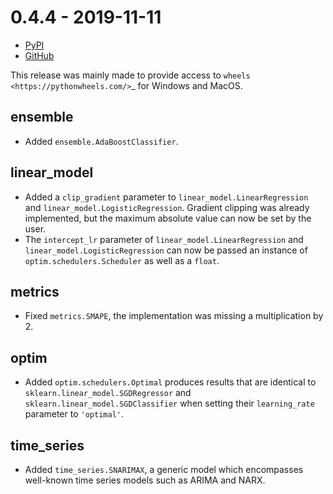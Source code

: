 # 0.4.4 - 2019-11-11

- [PyPI](https://pypi.org/project/river/0.4.4/)
- [GitHub](https://github.com/river-ml/river/releases/tag/0.4.4)

This release was mainly made to provide access to `wheels <https://pythonwheels.com/>`_ for Windows and MacOS.

## ensemble

- Added `ensemble.AdaBoostClassifier`.

## linear_model

- Added a `clip_gradient` parameter to `linear_model.LinearRegression` and `linear_model.LogisticRegression`. Gradient clipping was already implemented, but the maximum absolute value can now be set by the user.
- The `intercept_lr` parameter of `linear_model.LinearRegression` and `linear_model.LogisticRegression` can now be passed an instance of `optim.schedulers.Scheduler` as well as a `float`.

## metrics

- Fixed `metrics.SMAPE`, the implementation was missing a multiplication by 2.

## optim

- Added `optim.schedulers.Optimal` produces results that are identical to `sklearn.linear_model.SGDRegressor` and `sklearn.linear_model.SGDClassifier` when setting their `learning_rate` parameter to `'optimal'`.

## time_series

- Added `time_series.SNARIMAX`, a generic model which encompasses well-known time series models such as ARIMA and NARX.
